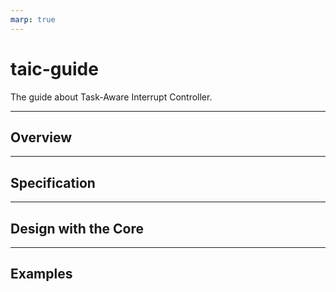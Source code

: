 ```yaml
---
marp: true
---
```


# taic-guide

The guide about Task-Aware Interrupt Controller.

---

## Overview

---

## Specification

---

## Design with the Core

---

## Examples
